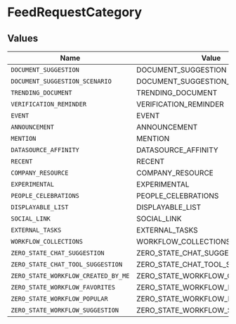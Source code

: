 # FeedRequestCategory


## Values

| Name                                | Value                               |
| ----------------------------------- | ----------------------------------- |
| `DOCUMENT_SUGGESTION`               | DOCUMENT_SUGGESTION                 |
| `DOCUMENT_SUGGESTION_SCENARIO`      | DOCUMENT_SUGGESTION_SCENARIO        |
| `TRENDING_DOCUMENT`                 | TRENDING_DOCUMENT                   |
| `VERIFICATION_REMINDER`             | VERIFICATION_REMINDER               |
| `EVENT`                             | EVENT                               |
| `ANNOUNCEMENT`                      | ANNOUNCEMENT                        |
| `MENTION`                           | MENTION                             |
| `DATASOURCE_AFFINITY`               | DATASOURCE_AFFINITY                 |
| `RECENT`                            | RECENT                              |
| `COMPANY_RESOURCE`                  | COMPANY_RESOURCE                    |
| `EXPERIMENTAL`                      | EXPERIMENTAL                        |
| `PEOPLE_CELEBRATIONS`               | PEOPLE_CELEBRATIONS                 |
| `DISPLAYABLE_LIST`                  | DISPLAYABLE_LIST                    |
| `SOCIAL_LINK`                       | SOCIAL_LINK                         |
| `EXTERNAL_TASKS`                    | EXTERNAL_TASKS                      |
| `WORKFLOW_COLLECTIONS`              | WORKFLOW_COLLECTIONS                |
| `ZERO_STATE_CHAT_SUGGESTION`        | ZERO_STATE_CHAT_SUGGESTION          |
| `ZERO_STATE_CHAT_TOOL_SUGGESTION`   | ZERO_STATE_CHAT_TOOL_SUGGESTION     |
| `ZERO_STATE_WORKFLOW_CREATED_BY_ME` | ZERO_STATE_WORKFLOW_CREATED_BY_ME   |
| `ZERO_STATE_WORKFLOW_FAVORITES`     | ZERO_STATE_WORKFLOW_FAVORITES       |
| `ZERO_STATE_WORKFLOW_POPULAR`       | ZERO_STATE_WORKFLOW_POPULAR         |
| `ZERO_STATE_WORKFLOW_SUGGESTION`    | ZERO_STATE_WORKFLOW_SUGGESTION      |
